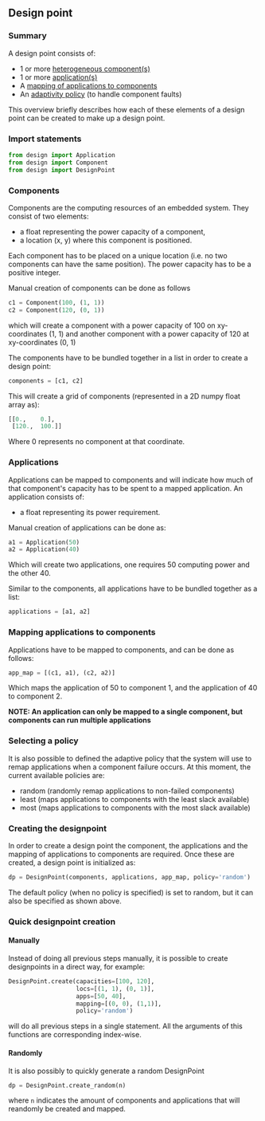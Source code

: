 ## Design point


### Summary
A design point consists of:
- 1 or more [heterogeneous component(s)](#Components)
- 1 or more [application(s)](#Applications)
- A [mapping of applications to components](#Mapping-applications-to-components)
- An [adaptivity policy](#selecting-a-policy) (to handle component faults) 

This overview briefly describes how each of these elements of a 
design point can be created to make up a design point. 

### Import statements
```python
from design import Application
from design import Component
from design import DesignPoint
```

### Components
Components are the computing resources of an embedded system. They consist of two elements:
- a float representing the power capacity of a component,
- a location (x, y) where this component is positioned.

Each component has to be placed on a unique location (i.e. no two components can have the same position). 
The power capacity has to be a positive integer.

Manual creation of components can be done as follows
```python
c1 = Component(100, (1, 1))
c2 = Component(120, (0, 1))
```
which will create a component with a power capacity of 100 on xy-coordinates (1, 1) 
and another component with a power capacity of 120 at xy-coordinates (0, 1)

The components have to be bundled together in a list in order to create a design point:
```python
components = [c1, c2]
```

This will create a grid of components (represented in a 2D numpy float array as):
```python
[[0.,    0.],
 [120.,  100.]]
```
Where 0 represents no component at that coordinate.

### Applications
Applications can be mapped to components and will indicate how much of that component's 
capacity has to be spent to a mapped application. An application consists of:
- a float representing its power requirement.

Manual creation of applications can be done as:
```python
a1 = Application(50)
a2 = Application(40)
```
Which will create two applications, one requires 50 computing power and the other 40.

Similar to the components, all applications have to be bundled together as a list:
```python
applications = [a1, a2]
```

### Mapping applications to components
Applications have to be mapped to components, and can be done as follows:
```python
app_map = [(c1, a1), (c2, a2)]
```
Which maps the application of 50 to component 1, and the application of 40 to component 2.

**NOTE: An application can only be mapped to a single component, but components can run multiple applications**

### Selecting a policy
It is also possible to defined the adaptive policy that the system will use to remap applications when a component failure occurs.
At this moment, the current available policies are:
- random (randomly remap applications to non-failed components)
- least (maps applications to components with the least slack available)
- most (maps applications to components with the most slack available)

### Creating the designpoint
In order to create a design point the component, the applications and the mapping of 
applications to components are required. Once these are created, a design point is initialized as:
```python
dp = DesignPoint(components, applications, app_map, policy='random')
```
The default policy (when no policy is specified) is set to random, but it can also be specified as shown above.



### Quick designpoint creation
#### Manually
Instead of doing all previous steps manually, it is possible to create designpoints in a direct way, for example:
```python
DesignPoint.create(capacities=[100, 120], 
                   locs=[(1, 1), (0, 1)],
                   apps=[50, 40], 
                   mapping=[(0, 0), (1,1)],
                   policy='random')
```
will do all previous steps in a single statement. All the arguments of this functions are corresponding index-wise. 

#### Randomly
It is also possibly to quickly generate a random DesignPoint
```python
dp = DesignPoint.create_random(n)
```
where ```n``` indicates the amount of components and applications that will reandomly be created and mapped.
